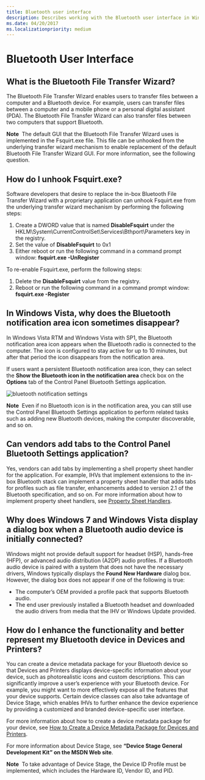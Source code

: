 ```yaml
---
title: Bluetooth user interface
description: Describes working with the Bluetooth user interface in Windows for software developers and vendors
ms.date: 04/20/2017
ms.localizationpriority: medium
---
```


# Bluetooth User Interface


## <span id="What_is_the_Bluetooth_File_Transfer_Wizard_"></span><span id="what_is_the_bluetooth_file_transfer_wizard_"></span><span id="WHAT_IS_THE_BLUETOOTH_FILE_TRANSFER_WIZARD_"></span>What is the Bluetooth File Transfer Wizard?


The Bluetooth File Transfer Wizard enables users to transfer files between a computer and a Bluetooth device. For example, users can transfer files between a computer and a mobile phone or a personal digital assistant (PDA). The Bluetooth File Transfer Wizard can also transfer files between two computers that support Bluetooth.

**Note**  The default GUI that the Bluetooth File Transfer Wizard uses is implemented in the Fsquirt.exe file. This file can be unhooked from the underlying transfer wizard mechanism to enable replacement of the default Bluetooth File Transfer Wizard GUI. For more information, see the following question.

 

## <span id="how_do_i_unhook_fsquirt.exe_"></span><span id="HOW_DO_I_UNHOOK_FSQUIRT.EXE_"></span>How do I unhook Fsquirt.exe?


Software developers that desire to replace the in-box Bluetooth File Transfer Wizard with a proprietary application can unhook Fsquirt.exe from the underlying transfer wizard mechanism by performing the following steps:

1.  Create a DWORD value that is named **DisableFsquirt** under the HKLM\\System\\CurrentControlSet\\Services\\Bthport\\Parameters key in the registry.
2.  Set the value of **DisableFsquirt** to 0x1
3.  Either reboot or run the following command in a command prompt window: **fsquirt.exe -UnRegister**

To re-enable Fsquirt.exe, perform the following steps:

1.  Delete the **DisableFsquirt** value from the registry.
2.  Reboot or run the following command in a command prompt window: **fsquirt.exe -Register**

## <span id="In_Windows_Vista__why_does_the_Bluetooth_notification_area_icon_sometimes_disappear_"></span><span id="in_windows_vista__why_does_the_bluetooth_notification_area_icon_sometimes_disappear_"></span><span id="IN_WINDOWS_VISTA__WHY_DOES_THE_BLUETOOTH_NOTIFICATION_AREA_ICON_SOMETIMES_DISAPPEAR_"></span>In Windows Vista, why does the Bluetooth notification area icon sometimes disappear?


In Windows Vista RTM and Windows Vista with SP1, the Bluetooth notification area icon appears when the Bluetooth radio is connected to the computer. The icon is configured to stay active for up to 10 minutes, but after that period the icon disappears from the notification area.

If users want a persistent Bluetooth notification area icon, they can select the **Show the Bluetooth icon in the notification area** check box on the **Options** tab of the Control Panel Bluetooth Settings application.

![bluetooth notification settings](images/bluetoothnotificationsettings.jpg)

**Note**  Even if no Bluetooth icon is in the notification area, you can still use the Control Panel Bluetooth Settings application to perform related tasks such as adding new Bluetooth devices, making the computer discoverable, and so on.

 

## <span id="Can_vendors_add_tabs_to_the_Control_Panel_Bluetooth_Settings_application_"></span><span id="can_vendors_add_tabs_to_the_control_panel_bluetooth_settings_application_"></span><span id="CAN_VENDORS_ADD_TABS_TO_THE_CONTROL_PANEL_BLUETOOTH_SETTINGS_APPLICATION_"></span>Can vendors add tabs to the Control Panel Bluetooth Settings application?


Yes, vendors can add tabs by implementing a shell property sheet handler for the application. For example, IHVs that implement extensions to the in-box Bluetooth stack can implement a property sheet handler that adds tabs for profiles such as file transfer, enhancements added to version 2.1 of the Bluetooth specification, and so on. For more information about how to implement property sheet handlers, see [Property Sheet Handlers](/previous-versions/windows/desktop/legacy/cc144106(v=vs.85)).

## <span id="Why_does_Windows_7_and_Windows_Vista_display_a_dialog_box_when_a_Bluetooth_audio_device_is_initially_connected_"></span><span id="why_does_windows_7_and_windows_vista_display_a_dialog_box_when_a_bluetooth_audio_device_is_initially_connected_"></span><span id="WHY_DOES_WINDOWS_7_AND_WINDOWS_VISTA_DISPLAY_A_DIALOG_BOX_WHEN_A_BLUETOOTH_AUDIO_DEVICE_IS_INITIALLY_CONNECTED_"></span>Why does Windows 7 and Windows Vista display a dialog box when a Bluetooth audio device is initially connected?


Windows might not provide default support for headset (HSP), hands-free (HFP), or advanced audio distribution (A2DP) audio profiles. If a Bluetooth audio device is paired with a system that does not have the necessary drivers, Windows typically displays the **Found New Hardware** dialog box. However, the dialog box does not appear if one of the following is true:

-   The computer’s OEM provided a profile pack that supports Bluetooth audio.
-   The end user previously installed a Bluetooth headset and downloaded the audio drivers from media that the IHV or Windows Update provided.

## <span id="How_do_I_enhance_the_functionality_and_better_represent_my_Bluetooth_device_in_Devices_and_Printers_"></span><span id="how_do_i_enhance_the_functionality_and_better_represent_my_bluetooth_device_in_devices_and_printers_"></span><span id="HOW_DO_I_ENHANCE_THE_FUNCTIONALITY_AND_BETTER_REPRESENT_MY_BLUETOOTH_DEVICE_IN_DEVICES_AND_PRINTERS_"></span>How do I enhance the functionality and better represent my Bluetooth device in Devices and Printers?


You can create a device metadata package for your Bluetooth device so that Devices and Printers displays device-specific information about your device, such as photorealistic icons and custom descriptions. This can significantly improve a user’s experience with your Bluetooth device. For example, you might want to more effectively expose all the features that your device supports. Certain device classes can also take advantage of Device Stage, which enables IHVs to further enhance the device experience by providing a customized and branded device-specific user interface.

For more information about how to create a device metadata package for your device, see [How to Create a Device Metadata Package for Devices and Printers](/previous-versions/windows/hardware/metadata/).

For more information about Device Stage, see **“Device Stage General Development Kit” on the MSDN Web site**.

**Note**  To take advantage of Device Stage, the Device ID Profile must be implemented, which includes the Hardware ID, Vendor ID, and PID.

 

 

